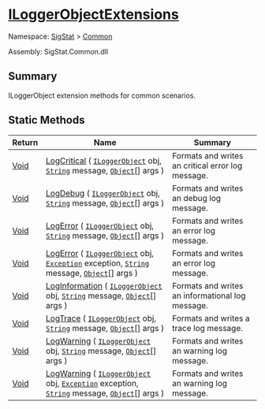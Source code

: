 # [ILoggerObjectExtensions](./ILoggerObjectExtensions.md)

Namespace: [SigStat]() > [Common](./README.md)

Assembly: SigStat.Common.dll

## Summary
ILoggerObject extension methods for common scenarios.

## Static Methods

| Return | Name | Summary | 
| --- | --- | --- | 
| [Void](https://docs.microsoft.com/en-us/dotnet/api/System.Void) | [LogCritical](./Methods/ILoggerObjectExtensions-100663351.md) ( [`ILoggerObject`](./ILoggerObject.md) obj, [`String`](https://docs.microsoft.com/en-us/dotnet/api/System.String) message, [`Object`](https://docs.microsoft.com/en-us/dotnet/api/System.Object)[] args ) | Formats and writes an critical error log message. | 
| [Void](https://docs.microsoft.com/en-us/dotnet/api/System.Void) | [LogDebug](./Methods/ILoggerObjectExtensions-100663352.md) ( [`ILoggerObject`](./ILoggerObject.md) obj, [`String`](https://docs.microsoft.com/en-us/dotnet/api/System.String) message, [`Object`](https://docs.microsoft.com/en-us/dotnet/api/System.Object)[] args ) | Formats and writes an debug log message. | 
| [Void](https://docs.microsoft.com/en-us/dotnet/api/System.Void) | [LogError](./Methods/ILoggerObjectExtensions-100663345.md) ( [`ILoggerObject`](./ILoggerObject.md) obj, [`String`](https://docs.microsoft.com/en-us/dotnet/api/System.String) message, [`Object`](https://docs.microsoft.com/en-us/dotnet/api/System.Object)[] args ) | Formats and writes an error log message. | 
| [Void](https://docs.microsoft.com/en-us/dotnet/api/System.Void) | [LogError](./Methods/ILoggerObjectExtensions-100663346.md) ( [`ILoggerObject`](./ILoggerObject.md) obj, [`Exception`](https://docs.microsoft.com/en-us/dotnet/api/System.Exception) exception, [`String`](https://docs.microsoft.com/en-us/dotnet/api/System.String) message, [`Object`](https://docs.microsoft.com/en-us/dotnet/api/System.Object)[] args ) | Formats and writes an error log message. | 
| [Void](https://docs.microsoft.com/en-us/dotnet/api/System.Void) | [LogInformation](./Methods/ILoggerObjectExtensions-100663347.md) ( [`ILoggerObject`](./ILoggerObject.md) obj, [`String`](https://docs.microsoft.com/en-us/dotnet/api/System.String) message, [`Object`](https://docs.microsoft.com/en-us/dotnet/api/System.Object)[] args ) | Formats and writes an informational log message. | 
| [Void](https://docs.microsoft.com/en-us/dotnet/api/System.Void) | [LogTrace](./Methods/ILoggerObjectExtensions-100663350.md) ( [`ILoggerObject`](./ILoggerObject.md) obj, [`String`](https://docs.microsoft.com/en-us/dotnet/api/System.String) message, [`Object`](https://docs.microsoft.com/en-us/dotnet/api/System.Object)[] args ) | Formats and writes a trace log message. | 
| [Void](https://docs.microsoft.com/en-us/dotnet/api/System.Void) | [LogWarning](./Methods/ILoggerObjectExtensions-100663348.md) ( [`ILoggerObject`](./ILoggerObject.md) obj, [`String`](https://docs.microsoft.com/en-us/dotnet/api/System.String) message, [`Object`](https://docs.microsoft.com/en-us/dotnet/api/System.Object)[] args ) | Formats and writes an warning log message. | 
| [Void](https://docs.microsoft.com/en-us/dotnet/api/System.Void) | [LogWarning](./Methods/ILoggerObjectExtensions-100663349.md) ( [`ILoggerObject`](./ILoggerObject.md) obj, [`Exception`](https://docs.microsoft.com/en-us/dotnet/api/System.Exception) exception, [`String`](https://docs.microsoft.com/en-us/dotnet/api/System.String) message, [`Object`](https://docs.microsoft.com/en-us/dotnet/api/System.Object)[] args ) | Formats and writes an warning log message. | 


